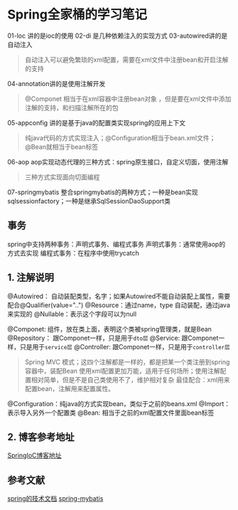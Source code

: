 # Spring全家桶的学习笔记
01-loc 讲的是ioc的使用
02-di 是几种依赖注入的实现方式
03-autowired讲的是自动注入
> 自动注入可以避免繁琐的xml配置，需要在xml文件中注册bean和开启注解的支持

04-annotation讲的是使用注解开发
> @Componet 相当于在xml容器中注册bean对象 ，但是要在xml文件中添加注解的支持，和扫描注解所在的包

05-appconfig 讲的是基于java的配置类实现spring的应用上下文
> 纯java代码的方式实现注入；@Configuration相当于bean.xml文件；@Bean就相当于bean标签

06-aop aop实现动态代理的三种方式：spring原生接口，自定义切面，使用注解
> 三种方式实现面向切面编程

07-springmybatis 整合springmybatis的两种方式；一种是bean实现sqlsessionfactory；一种是继承SqlSessionDaoSupport类

## 事务
spring中支持两种事务：声明式事务、编程式事务
声明式事务：通常使用aop的方式去实现
编程式事务：在程序中使用trycatch

## 1. 注解说明
@Autowired： 自动装配类型，名字；如果Autowired不能自动装配上属性，需要配合@Qualifier(value="..")
@Resource：通过name，type 自动装配，通过java来实现的
@Nullable：表示这个字段可以为null

@Componet: 组件，放在类上面，表明这个类被spring管理类，就是Bean
@Repository： 跟Componet一样，只是用于`dto层`
@Service: 跟Componet一样，只是用于`service层`
@Controller: 跟Componet一样，只是用于`controller层`
> Spring MVC 模式；这四个注解都是一样的，都是把某一个类注册到spring容器中，装配Bean
> 使用xml配置更加万能，适用于任何场所；使用注解配置相对简单，但是不是自己类使用不了，维护相对复杂
> 最佳配合：xml用来配置bean，注解用来配置属性。

@Configuration：纯java的方式实现bean，类似于之前的beans.xml
@Import：表示导入另外一个配置类
@Bean: 相当于之前的xml配置文件里面bean标签

## 2. 博客参考地址
[SpringIoC博客地址](http://ljh.gold/spring-ioc/)
## 参考文献
[spring的技术文档](https://docs.spring.io/spring/docs/current/spring-framework-reference/core.html)
[spring-mybatis](http://mybatis.org/spring/zh/index.html)



